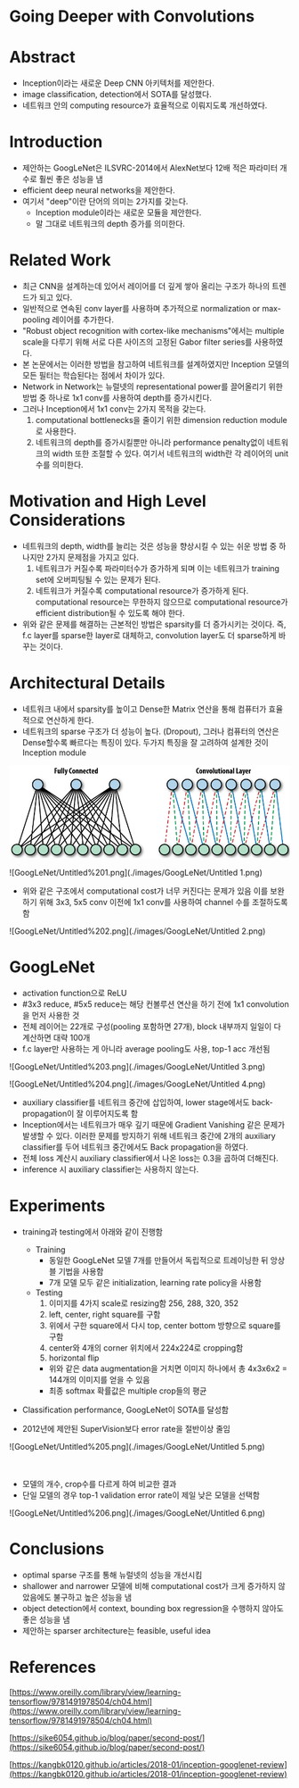 # Going Deeper with Convolutions

# Abstract

- Inception이라는 새로운 Deep CNN 아키텍처를 제안한다.
- image classification, detection에서 SOTA를 달성했다.
- 네트워크 안의 computing resource가 효율적으로 이뤄지도록 개선하였다.

# **Introduction**

- 제안하는 GoogLeNet은 ILSVRC-2014에서 AlexNet보다 12배 적은 파라미터 개수로 훨씬 좋은 성능을 냄
- efficient deep neural networks을 제안한다.
- 여기서 "deep"이란 단어의 의미는 2가지를 갖는다.
    - Inception module이라는 새로운 모듈을 제안한다.
    - 말 그대로 네트워크의 depth 증가를 의미한다.

# Related Work

- 최근 CNN을 설계하는데 있어서 레이어를 더 깊게 쌓아 올리는 구조가 하나의 트렌드가 되고 있다.
- 일반적으로 연속된 conv layer를 사용하며 추가적으로 normalization or max-pooling 레이어를 추가한다.
- "Robust object recognition with cortex-like mechanisms"에서는 multiple scale을 다루기 위해 서로 다른 사이즈의 고정된 Gabor filter series를 사용하였다.
- 본 논문에서는 이러한 방법을 참고하여 네트워크를 설계하였지만 Inception 모델의 모든 필터는 학습된다는 점에서 차이가 있다.
- Network in Network는 뉴럴넷의 representational power를 끌어올리기 위한 방법 중 하나로 1x1 conv를 사용하여 depth를 증가시킨다.
- 그러나 Inception에서 1x1 conv는 2가지 목적을 갖는다.
    1. computational bottlenecks을 줄이기 위한 dimension reduction module로 사용한다. 
    2. 네트워크의 depth를 증가시킬뿐만 아니라 performance penalty없이 네트워크의 width 또한 조절할 수 있다. 여기서 네트워크의 width란 각 레이어의 unit 수를 의미한다.

# Motivation and High Level Considerations

- 네트워크의 depth, width를 늘리는 것은 성능을 향상시킬 수 있는 쉬운 방법 중 하나지만 2가지 문제점을 가지고 있다.
    1. 네트워크가 커질수록 파라미터수가 증가하게 되며 이는 네트워크가 training set에 오버피팅될 수 있는 문제가 된다.
    2. 네트워크가 커질수록 computational resource가 증가하게 된다. computational resource는 무한하지 않으므로 computational resource가 efficient distribution될 수 있도록 해야 한다.
- 위와 같은 문제를 해결하는 근본적인 방법은 sparsity를 더 증가시키는 것이다. 즉, f.c layer를 sparse한 layer로 대체하고, convolution layer도 더 sparse하게 바꾸는 것이다.

# Architectural Details

- 네트워크 내에서 sparsity를 높이고 Dense한 Matrix 연산을 통해 컴퓨터가 효율적으로 연산하게 한다.
- 네트워크의 sparse 구조가 더 성능이 높다. (Dropout), 그러나 컴퓨터의 연산은 Dense할수록 빠르다는 특징이 있다. 두가지 특징을 잘 고려하여 설계한 것이 Inception module

![GoogLeNet/Untitled.png](./images/GoogLeNet/Untitled.png)

![GoogLeNet/Untitled%201.png](./images/GoogLeNet/Untitled 1.png)

- 위와 같은 구조에서 computational cost가 너무 커진다는 문제가 있음 이를 보완하기 위해 3x3, 5x5 conv 이전에 1x1 conv를 사용하여 channel 수를 조절하도록 함

![GoogLeNet/Untitled%202.png](./images/GoogLeNet/Untitled 2.png)

# GoogLeNet

- activation function으로 ReLU
- #3x3 reduce, #5x5 reduce는 해당 컨볼루션 연산을 하기 전에 1x1 convolution을 먼저 사용한 것
- 전체 레이어는 22개로 구성(pooling 포함하면 27개),  block 내부까지 일일이 다 계산하면 대략 100개
- f.c layer만 사용하는 게 아니라 average pooling도 사용, top-1 acc 개선됨

![GoogLeNet/Untitled%203.png](./images/GoogLeNet/Untitled 3.png)

![GoogLeNet/Untitled%204.png](./images/GoogLeNet/Untitled 4.png)

- auxiliary classifier를 네트워크 중간에 삽입하여, lower stage에서도 back-propagation이 잘 이루어지도록 함
- Inception에서는 네트워크가 매우 깊기 때문에 Gradient Vanishing 같은 문제가 발생할 수 있다. 이러한 문제를 방지하기 위해 네트워크 중간에 2개의 auxiliary classifier를 두어 네트워크 중간에서도 Back propagation을 하였다.
- 전체 loss 계산시 auxiliary classifier에서 나온 loss는 0.3을 곱하여 더해진다.
- inference 시 auxiliary classifier는 사용하지 않는다.

# Experiments

- training과 testing에서 아래와 같이 진행함
    - Training
        - 동일한 GoogLeNet 모델 7개를 만들어서 독립적으로 트레이닝한 뒤 앙상블 기법을 사용함
        - 7개 모델 모두 같은 initialization, learning rate policy을 사용함
    - Testing
        1. 이미지를 4가지 scale로 resizing함  256, 288, 320, 352
        2. left, center, right square를 구함
        3. 위에서 구한 square에서 다시 top, center bottom 방향으로 square를 구함
        4. center와 4개의 corner 위치에서 224x224로 cropping함
        5. horizontal flip
        - 위와 같은 data augmentation을 거치면 이미지 하나에서 총 4x3x6x2 = 144개의 이미지를 얻을 수 있음
        - 최종 softmax 확률값은 multiple crop들의 평균

- Classification performance, GoogLeNet이 SOTA를 달성함
- 2012년에 제안된 SuperVision보다 error rate을 절반이상 줄임

![GoogLeNet/Untitled%205.png](./images/GoogLeNet/Untitled 5.png)
<br/>
<br/>
<br/>
- 모델의 개수, crop수를 다르게 하여 비교한 결과
- 단일 모델의 경우 top-1 validation error rate이 제일 낮은 모델을 선택함

![GoogLeNet/Untitled%206.png](./images/GoogLeNet/Untitled 6.png)

# Conclusions

- optimal sparse 구조를 통해 뉴럴넷의 성능을 개선시킴
- shallower and narrower 모델에 비해 computational cost가 크게 증가하지 않았음에도 불구하고 높은 성능을 냄
- object detection에서 context, bounding box regression을 수행하지 않아도 좋은 성능을 냄
- 제안하는 sparser architecture는 feasible, useful idea

# References

[https://www.oreilly.com/library/view/learning-tensorflow/9781491978504/ch04.html](https://www.oreilly.com/library/view/learning-tensorflow/9781491978504/ch04.html)

[https://sike6054.github.io/blog/paper/second-post/](https://sike6054.github.io/blog/paper/second-post/)

[https://kangbk0120.github.io/articles/2018-01/inception-googlenet-review](https://kangbk0120.github.io/articles/2018-01/inception-googlenet-review)
